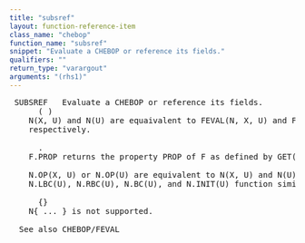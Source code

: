 ```yaml
---
title: "subsref"
layout: function-reference-item
class_name: "chebop"
function_name: "subsref"
snippet: "Evaluate a CHEBOP or reference its fields."
qualifiers: ""
return_type: "varargout"
arguments: "(rhs1)"
---
```


<pre class="help-text"> SUBSREF   Evaluate a CHEBOP or reference its fields.
      ( )
    N(X, U) and N(U) are equaivalent to FEVAL(N, X, U) and FEVAL(N, U),
    respectively.
 
      .
    F.PROP returns the property PROP of F as defined by GET(F, 'PROP').
 
    N.OP(X, U) or N.OP(U) are equivalent to N(X, U) and N(U), respectively.
    N.LBC(U), N.RBC(U), N.BC(U), and N.INIT(U) function similarly.
 
      {}
    N{ ... } is not supported.
 
  See also CHEBOP/FEVAL
</pre>